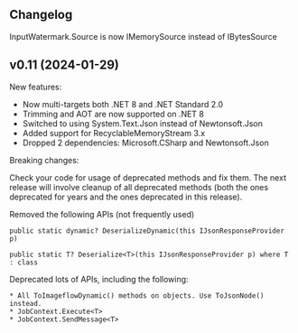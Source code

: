 ﻿## Changelog


InputWatermark.Source is now IMemorySource instead of IBytesSource

## v0.11 (2024-01-29)

New features: 
* Now multi-targets both .NET 8 and .NET Standard 2.0
* Trimming and AOT are now supported on .NET 8
* Switched to using System.Text.Json instead of Newtonsoft.Json
* Added support for RecyclableMemoryStream 3.x
* Dropped 2 dependencies: Microsoft.CSharp and Newtonsoft.Json

Breaking changes:

Check your code for usage of deprecated methods and fix them. 
The next release will involve cleanup of all deprecated methods (both the ones deprecated for years and the ones deprecated in this release).

Removed the following APIs (not frequently used)
```
public static dynamic? DeserializeDynamic(this IJsonResponseProvider p)

public static T? Deserialize<T>(this IJsonResponseProvider p) where T : class
```

Deprecated lots of APIs, including the following:
```
* All ToImageflowDynamic() methods on objects. Use ToJsonNode() instead.
* JobContext.Execute<T>
* JobContext.SendMessage<T> 

```